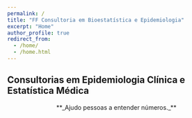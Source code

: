 ```yaml
---
permalink: /
title: "FF Consultoria em Bioestatística e Epidemiologia"
excerpt: "Home"
author_profile: true
redirect_from:
  - /home/
  - /home.html
---
```

## Consultorias em Epidemiologia Clínica e Estatística Médica

<center>
**_Ajudo pessoas a entender números._**
</center>
